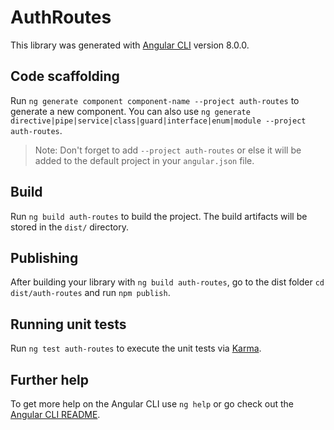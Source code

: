 # AuthRoutes

This library was generated with [Angular CLI](https://github.com/angular/angular-cli) version 8.0.0.

## Code scaffolding

Run `ng generate component component-name --project auth-routes` to generate a new component. You can also use `ng generate directive|pipe|service|class|guard|interface|enum|module --project auth-routes`.
> Note: Don't forget to add `--project auth-routes` or else it will be added to the default project in your `angular.json` file. 

## Build

Run `ng build auth-routes` to build the project. The build artifacts will be stored in the `dist/` directory.

## Publishing

After building your library with `ng build auth-routes`, go to the dist folder `cd dist/auth-routes` and run `npm publish`.

## Running unit tests

Run `ng test auth-routes` to execute the unit tests via [Karma](https://karma-runner.github.io).

## Further help

To get more help on the Angular CLI use `ng help` or go check out the [Angular CLI README](https://github.com/angular/angular-cli/blob/master/README.md).
